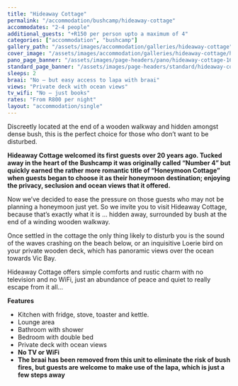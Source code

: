 ```yaml
---
title: "Hideaway Cottage"
permalink: "/accommodation/bushcamp/hideaway-cottage"
accommodates: "2-4 people"
additional_guests: "+R150 per person upto a maximum of 4"
categories: ["accommodation", "bushcamp"]
gallery_path: "/assets/images/accommodation/galleries/hideaway-cottage"
cover_image: "/assets/images/accommodation/galleries/hideaway-cottage/hideaway-cottage-03-480w.jpg"
pano_page_banner: "/assets/images/page-headers/pano/hideaway-cottage-1600w.jpg"
standard_page_banner: "/assets/images/page-headers/standard/hideaway-cottage-600w.jpg"
sleeps: 2 
braai: "No – but easy access to lapa with braai"
views: "Private deck with ocean views"
tv_wifi: "No – just books"
rates: "From R800 per night"
layout: "accommodation/single"
---
```


Discreetly located at the end of a wooden walkway and hidden amongst dense bush, this is the perfect choice for those who don’t want to be disturbed. 
<!--more-->
__Hideaway Cottage welcomed its first guests over 20 years ago\. Tucked away in the heart of the Bushcamp it was originally called “Number 4” but quickly earned the rather more romantic title of “Honeymoon Cottage” when guests began to choose it as their honeymoon destination; enjoying the privacy, seclusion and ocean views that it offered\.__

Now we’ve decided to ease the pressure on those guests who may not be planning a honeymoon just yet\. So we invite you to visit Hideaway Cottage, because that’s exactly what it is … hidden away, surrounded by bush at the end of a winding wooden walkway\. 

Once settled in the cottage the only thing likely to disturb you is the sound of the waves crashing on the beach below, or an inquisitive Loerie bird on your private wooden deck, which has panoramic views over the ocean towards Vic Bay\.

Hideaway Cottage offers simple comforts and rustic charm with no television and no WiFi, just an abundance of peace and quiet to really escape from it all…

__Features__

- Kitchen with fridge, stove, toaster and kettle\.
- Lounge area
- Bathroom with shower
- Bedroom with double bed
- Private deck with ocean views
- __No TV or WiFi__
- __The braai has been removed from this unit to eliminate the risk of bush fires, but guests are welcome to make use of the lapa, which is just a few steps away__